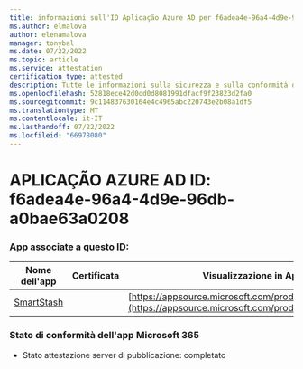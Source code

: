```yaml
---
title: informazioni sull'ID Aplicação Azure AD per f6adea4e-96a4-4d9e-96db-a0bae63a0208
ms.author: elmalova
author: elenamalova
manager: tonybal
ms.date: 07/22/2022
ms.topic: article
ms.service: attestation
certification_type: attested
description: Tutte le informazioni sulla sicurezza e sulla conformità disponibili per f6adea4e-96a4-4d9e-96db-a0bae63a0208.
ms.openlocfilehash: 52818ece42d0cd0d8081991dfacf9f23823d2fa0
ms.sourcegitcommit: 9c114837630164e4c4965abc220743e2b08a1df5
ms.translationtype: MT
ms.contentlocale: it-IT
ms.lasthandoff: 07/22/2022
ms.locfileid: "66978080"
---
```

# <a name="azure-app-id-f6adea4e-96a4-4d9e-96db-a0bae63a0208"></a>APLICAÇÃO AZURE AD ID: f6adea4e-96a4-4d9e-96db-a0bae63a0208


### <a name="apps-associated-with-this-id"></a>App associate a questo ID:
| **Nome dell'app** | **Certificata** | **Visualizzazione in AppSource** |
|--------------|---------------|-----------------------|
| [SmartStash](../forward/WA200004223.md) |  | [https://appsource.microsoft.com/product/office/WA200004223](https://appsource.microsoft.com/product/office/WA200004223) |

### <a name="microsoft-365-app-compliance-status"></a>Stato di conformità dell'app Microsoft 365
- Stato attestazione server di pubblicazione: completato
